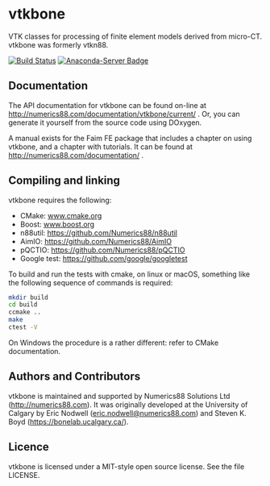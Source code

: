 # vtkbone
VTK classes for processing of finite element models derived from micro-CT.
vtkbone was formerly vtkn88.

[![Build Status](https://dev.azure.com/babesler/n88/_apis/build/status/Numerics88.vtkbone?branchName=master)](https://dev.azure.com/babesler/n88/_build/latest?definitionId=9&branchName=master)
[![Anaconda-Server Badge](https://anaconda.org/numerics88/vtkbone/badges/installer/conda.svg)](https://anaconda.org/numerics88/vtkbone)

## Documentation

The API documentation for vtkbone can be found on-line at http://numerics88.com/documentation/vtkbone/current/ . Or, you can generate it yourself from the
source code using DOxygen.

A manual exists for the Faim FE package that includes a chapter on using vtkbone,
and a chapter with tutorials. It can be found at http://numerics88.com/documentation/ .

## Compiling and linking

vtkbone requires the following:

  * CMake: www.cmake.org
  * Boost: www.boost.org
  * n88util: https://github.com/Numerics88/n88util
  * AimIO: https://github.com/Numerics88/AimIO
  * pQCTIO: https://github.com/Numerics88/pQCTIO
  * Google test: https://github.com/google/googletest

To build and run the tests with cmake, on linux or macOS, something like the
following sequence of commands is required:

```sh
mkdir build
cd build
ccmake ..
make
ctest -V
```

On Windows the procedure is a rather different: refer to CMake documentation.

## Authors and Contributors

vtkbone is maintained and supported by Numerics88
Solutions Ltd (http://numerics88.com). It was originally developed
at the University of Calgary
by Eric Nodwell (eric.nodwell@numerics88.com) and Steven K. Boyd
(https://bonelab.ucalgary.ca/).

## Licence

vtkbone is licensed under a MIT-style open source license. See the file LICENSE.
